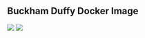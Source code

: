 ## Buckham Duffy Docker Image

[![](https://images.microbadger.com/badges/image/buckhamduffy/docker-php-nginx.svg)](https://microbadger.com/images/buckhamduffy/docker-php-nginx "Get your own image badge on microbadger.com")  [![](https://images.microbadger.com/badges/version/buckhamduffy/docker-php-nginx.svg)](https://microbadger.com/images/buckhamduffy/docker-php-nginx "Get your own version badge on microbadger.com")
